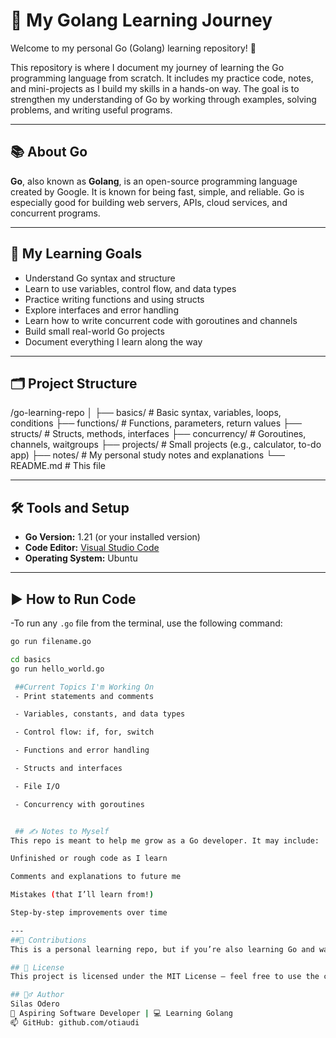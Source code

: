 # 🚀 My Golang Learning Journey

Welcome to my personal Go (Golang) learning repository! 👋

This repository is where I document my journey of learning the Go programming language from scratch. It includes my practice code, notes, and mini-projects as I build my skills in a hands-on way. The goal is to strengthen my understanding of Go by working through examples, solving problems, and writing useful programs.

---

## 📚 About Go

**Go**, also known as **Golang**, is an open-source programming language created by Google. It is known for being fast, simple, and reliable. Go is especially good for building web servers, APIs, cloud services, and concurrent programs.

---

## 🎯 My Learning Goals

- Understand Go syntax and structure
- Learn to use variables, control flow, and data types
- Practice writing functions and using structs
- Explore interfaces and error handling
- Learn how to write concurrent code with goroutines and channels
- Build small real-world Go projects
- Document everything I learn along the way

---

## 🗂️ Project Structure

/go-learning-repo
│
├── basics/ # Basic syntax, variables, loops, conditions
├── functions/ # Functions, parameters, return values
├── structs/ # Structs, methods, interfaces
├── concurrency/ # Goroutines, channels, waitgroups
├── projects/ # Small projects (e.g., calculator, to-do app)
├── notes/ # My personal study notes and explanations
└── README.md # This file



---

## 🛠️ Tools and Setup

- **Go Version:** 1.21 (or your installed version)
- **Code Editor:** [Visual Studio Code](https://code.visualstudio.com/)
- **Operating System:** Ubuntu 

---

## ▶️ How to Run Code

-To run any `.go` file from the terminal, use the following command:

```bash
go run filename.go

cd basics
go run hello_world.go

 ##Current Topics I'm Working On
 - Print statements and comments

 - Variables, constants, and data types

 - Control flow: if, for, switch

 - Functions and error handling

 - Structs and interfaces

 - File I/O

 - Concurrency with goroutines


 ## ✍️ Notes to Myself
This repo is meant to help me grow as a Go developer. It may include:

Unfinished or rough code as I learn

Comments and explanations to future me

Mistakes (that I’ll learn from!)

Step-by-step improvements over time

---
##🤝 Contributions
This is a personal learning repo, but if you’re also learning Go and want to share thoughts or improvements, feel free to fork or open an issue

## 📌 License
This project is licensed under the MIT License – feel free to use the code for learning or experimenting.

## 🙋‍♂️ Author
Silas Odero
💼 Aspiring Software Developer | 💻 Learning Golang
📫 GitHub: github.com/otiaudi
